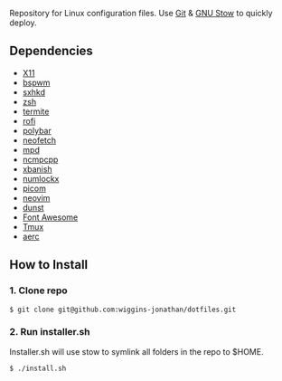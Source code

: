 Repository for Linux configuration files.
Use [Git](https://git-scm.com/) & [GNU Stow](https://www.gnu.org/software/stow/) to quickly deploy.

## Dependencies
* [X11](https://www.x.org/wiki/)
* [bspwm](https://github.com/baskerville/bspwm)
* [sxhkd](https://github.com/baskerville/sxhkd)
* [zsh](https://www.zsh.org/)
* [termite](https://github.com/thestinger/termite)
* [rofi](https://github.com/DaveDavenport/rofi)
* [polybar](https://github.com/jaagr/polybar)
* [neofetch](https://github.com/dylanaraps/neofetch)
* [mpd](https://www.musicpd.org/)
* [ncmpcpp](http://rybczak.net/ncmpcpp/)
* [xbanish](https://github.com/jcs/xbanish)
* [numlockx](https://github.com/rg3/numlockx)
* [picom](https://github.com/yshui/picom)
* [neovim](https://github.com/neovim/neovim)
* [dunst](https://dunst-project.org/)
* [Font Awesome](https://fontawesome.com/)
* [Tmux](gnu://github.com/tmux/tmux/wiki)
* [aerc](https://aerc-mail.org/)

## How to Install

### 1. Clone repo
`$ git clone git@github.com:wiggins-jonathan/dotfiles.git`

### 2. Run installer.sh
Installer.sh will use stow to symlink all folders in the repo to $HOME.

`$ ./install.sh`
